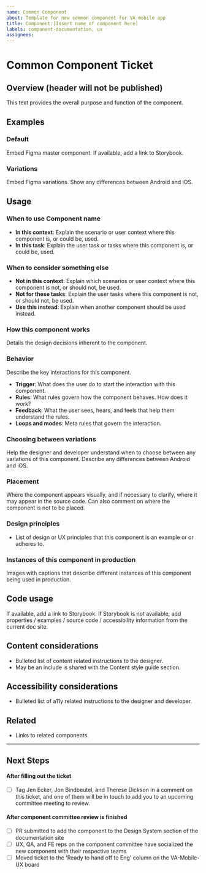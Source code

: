 ```yaml
---
name: Common Component
about: Template for new common component for VA mobile app
title: Component:[Insert name of component here]
labels: component-documentation, ux
assignees:
---
```

<!-- Please fill out all of the relevant sections of this template. Please do not delete any areas of this template. It's ok if it's a draft, that's the point. This is just the first step in fleshing out documentation and the Component Committee will help. Any section that doesn't need to have info should be labeled as NA -->

# Common Component Ticket
<!-- Goal of these tickets: Add new common components to, or make updates for existing components in, the VA mobile app design system. Only a subset of these will be applicable for updating a component, mark other ones as NA -->

## Overview (header will not be published)
This text provides the overall purpose and function of the component.

## Examples

### Default
Embed Figma master component.
If available, add a link to Storybook.

### Variations
Embed Figma variations. Show any differences between Android and iOS.

## Usage

### When to use Component name
* **In this context**: Explain the scenario or user context where this component is, or could be, used.
* **In this task**: Explain the user task or tasks where this component is, or could be, used.

### When to consider something else
* **Not in this context**: Explain which scenarios or user context where this component is not, or should not, be used.
* **Not for these tasks**: Explain the user tasks where this component is not, or should not, be used.
* **Use this instead**: Explain when another component should be used instead.

### How this component works
Details the design decisions inherent to the component.

### Behavior
Describe the key interactions for this component.
* **Trigger**: What does the user do to start the interaction with this component.
* **Rules**: What rules govern how the component behaves. How does it work?
* **Feedback**: What the user sees, hears, and feels that help them understand the rules.
* **Loops and modes**: Meta rules that govern the interaction.

### Choosing between variations
Help the designer and developer understand when to choose between any variations of this component. Describe any differences between Android and iOS.

### Placement
Where the component appears visually, and if necessary to clarify, where it may appear in the source code. Can also comment on where the component is not to be placed.

### Design principles
* List of design or UX principles that this component is an example or or adheres to.

### Instances of this component in production
Images with captions that describe different instances of this component being used in production.

## Code usage
If available, add a link to Storybook.
If Storybook is not available, add properties / examples / source code / accessibility information from the current doc site.

## Content considerations
* Bulleted list of content related instructions to the designer.
* May be an include is shared with the Content style guide section.

## Accessibility considerations
* Bulleted list of a11y related instructions to the designer and developer.

## Related
* Links to related components.

----------

## Next Steps
<!-- Steps in process: cross-practice review with UX, QA and FE (loop as needed), add to documentation site, then hand off to Eng for implementation. -->

#### After filling out the ticket
- [ ] Tag Jen Ecker, Jon Bindbeutel, and Therese Dickson in a comment on this ticket, and one of them will be in touch to add you to an upcoming committee meeting to review.

#### After component committee review is finished
- [ ] PR submitted to add the component to the Design System section of the documentation site
- [ ] UX, QA, and FE reps on the component committee have socialized the new component with their respective teams
- [ ] Moved ticket to the 'Ready to hand off to Eng' column on the VA-Mobile-UX board

